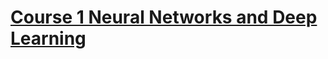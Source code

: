 # [Course 1 Neural Networks and Deep Learning](https://www.coursera.org/learn/neural-networks-deep-learning?specialization=deep-learning)

